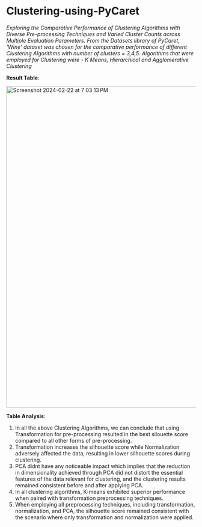 # Clustering-using-PyCaret


*Exploring the Comparative Performance of Clustering Algorithms with Diverse Pre-processing Techniques and Varied Cluster Counts across Multiple Evaluation Parameters.
From the Datasets library of PyCaret, 'Wine' dataset was chosen for the comparative performance of different Clustering Algorithms with number of clusters = 3,4,5.
Algorithms that were employed for Clustering were - K Means, Hierarchical and Agglomerative Clustering*

**Result Table**:

<img width="855" alt="Screenshot 2024-02-22 at 7 03 13 PM" src="https://github.com/adityaraj8811/Clustering-using-PyCaret/assets/91868945/a5b9fee5-22d8-4553-828a-4bdd35abe384">

**Table Analysis**:
1. In all the above Clustering Algorithms, we can conclude that using Transformation for pre-processing resulted in the best silouette score compared to all other forms of pre-processing.
2. Transformation increases the silhouette score while Normalization adversely affected the data, resulting in lower silhouette scores during clustering.
3. PCA didnt have any noticeable impact which implies that the reduction in dimensionality achieved through PCA did not distort the essential features of the data relevant for clustering, and the clustering results remained consistent before and after applying PCA.
4. In all clustering algorithms, K-means exhibited superior performance when paired with transformation preprocessing techniques.
5. When employing all preprocessing techniques, including transformation, normalization, and PCA, the silhouette score remained consistent with the scenario where only transformation and normalization were applied.
